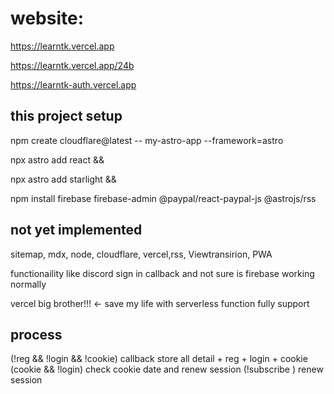 # website:

https://learntk.vercel.app

https://learntk.vercel.app/24b

https://learntk-auth.vercel.app

## this project setup

npm create cloudflare@latest -- my-astro-app --framework=astro

npx astro add react &&

npx astro add starlight &&

npm install firebase firebase-admin @paypal/react-paypal-js @astrojs/rss

## not yet implemented

sitemap, mdx, node, cloudflare, vercel,rss, Viewtransirion, PWA

functionaility like discord sign in callback and not sure is firebase working normally

vercel big brother!!! <- save my life with serverless function fully support

## process

(!reg && !login && !cookie) callback store all detail + reg + login + cookie
(cookie && !login) check cookie date and renew session
(!subscribe ) renew session

